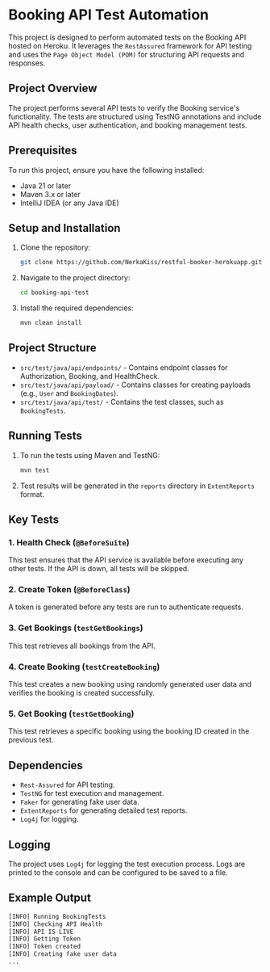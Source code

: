 # Booking API Test Automation

This project is designed to perform automated tests on the Booking API hosted on Heroku. It leverages the `RestAssured` framework for API testing and uses the `Page Object Model (POM)` for structuring API requests and responses.

## Project Overview

The project performs several API tests to verify the Booking service's functionality. The tests are structured using TestNG annotations and include API health checks, user authentication, and booking management tests.

## Prerequisites

To run this project, ensure you have the following installed:

- Java 21 or later
- Maven 3.x or later
- IntelliJ IDEA (or any Java IDE)

## Setup and Installation

1. Clone the repository:
    ```bash
    git clone https://github.com/NerkaKiss/restful-booker-herokuapp.git
    ```

2. Navigate to the project directory:
    ```bash
    cd booking-api-test
    ```

3. Install the required dependencies:
    ```bash
    mvn clean install
    ```

## Project Structure

- `src/test/java/api/endpoints/` - Contains endpoint classes for Authorization, Booking, and HealthCheck.
- `src/test/java/api/payload/` - Contains classes for creating payloads (e.g., `User` and `BookingDates`).
- `src/test/java/api/test/` - Contains the test classes, such as `BookingTests`.

## Running Tests

1. To run the tests using Maven and TestNG:
    ```bash
    mvn test
    ```

2. Test results will be generated in the `reports` directory in `ExtentReports` format.

## Key Tests

### 1. Health Check (`@BeforeSuite`)

This test ensures that the API service is available before executing any other tests. If the API is down, all tests will be skipped.

### 2. Create Token (`@BeforeClass`)

A token is generated before any tests are run to authenticate requests.

### 3. Get Bookings (`testGetBookings`)

This test retrieves all bookings from the API.

### 4. Create Booking (`testCreateBooking`)

This test creates a new booking using randomly generated user data and verifies the booking is created successfully.

### 5. Get Booking (`testGetBooking`)

This test retrieves a specific booking using the booking ID created in the previous test.

## Dependencies

- `Rest-Assured` for API testing.
- `TestNG` for test execution and management.
- `Faker` for generating fake user data.
- `ExtentReports` for generating detailed test reports.
- `Log4j` for logging.

## Logging

The project uses `Log4j` for logging the test execution process. Logs are printed to the console and can be configured to be saved to a file.

## Example Output

```bash
[INFO] Running BookingTests
[INFO] Checking API Health
[INFO] API IS LIVE
[INFO] Getting Token
[INFO] Token created
[INFO] Creating fake user data
...
